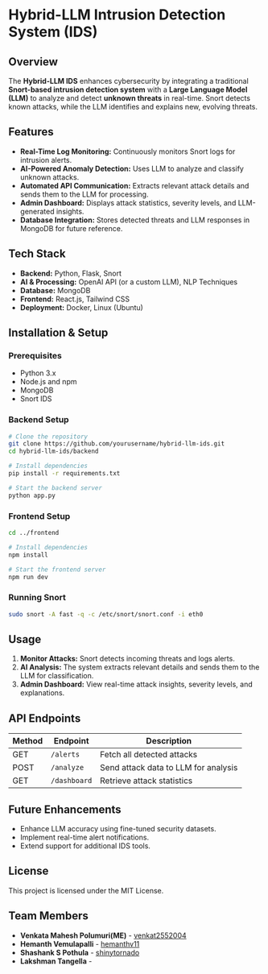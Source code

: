 # Hybrid-LLM Intrusion Detection System (IDS)

## Overview
The **Hybrid-LLM IDS** enhances cybersecurity by integrating a traditional **Snort-based intrusion detection system** with a **Large Language Model (LLM)** to analyze and detect **unknown threats** in real-time. Snort detects known attacks, while the LLM identifies and explains new, evolving threats.

## Features
- **Real-Time Log Monitoring:** Continuously monitors Snort logs for intrusion alerts.
- **AI-Powered Anomaly Detection:** Uses LLM to analyze and classify unknown attacks.
- **Automated API Communication:** Extracts relevant attack details and sends them to the LLM for processing.
- **Admin Dashboard:** Displays attack statistics, severity levels, and LLM-generated insights.
- **Database Integration:** Stores detected threats and LLM responses in MongoDB for future reference.

## Tech Stack
- **Backend:** Python, Flask, Snort
- **AI & Processing:** OpenAI API (or a custom LLM), NLP Techniques
- **Database:** MongoDB
- **Frontend:** React.js, Tailwind CSS
- **Deployment:** Docker, Linux (Ubuntu)

## Installation & Setup
### Prerequisites
- Python 3.x
- Node.js and npm
- MongoDB
- Snort IDS

### Backend Setup
```bash
# Clone the repository
git clone https://github.com/yourusername/hybrid-llm-ids.git
cd hybrid-llm-ids/backend

# Install dependencies
pip install -r requirements.txt

# Start the backend server
python app.py
```

### Frontend Setup
```bash
cd ../frontend

# Install dependencies
npm install

# Start the frontend server
npm run dev
```

### Running Snort
```bash
sudo snort -A fast -q -c /etc/snort/snort.conf -i eth0
```

## Usage
1. **Monitor Attacks:** Snort detects incoming threats and logs alerts.
2. **AI Analysis:** The system extracts relevant details and sends them to the LLM for classification.
3. **Admin Dashboard:** View real-time attack insights, severity levels, and explanations.

## API Endpoints
| Method | Endpoint | Description |
|--------|---------|-------------|
| GET | `/alerts` | Fetch all detected attacks |
| POST | `/analyze` | Send attack data to LLM for analysis |
| GET | `/dashboard` | Retrieve attack statistics |

## Future Enhancements
- Enhance LLM accuracy using fine-tuned security datasets.
- Implement real-time alert notifications.
- Extend support for additional IDS tools.

## License
This project is licensed under the MIT License.

## Team Members
- **Venkata Mahesh Polumuri(ME)** - [venkat2552004](https://github.com/venkat2552004)
- **Hemanth Vemulapalli** - [hemanthv11](https://github.com/hemanthv11)
- **Shashank S Pothula** - [shinytornado](https://github.com/shinytornado)
- **Lakshman Tangella** - [](https://github.com/)
